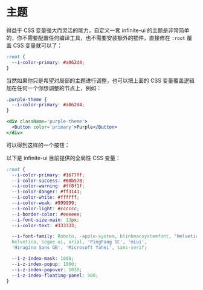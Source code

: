 # 主题

得益于 CSS 变量强大而灵活的能力，自定义一套 infinite-ui 的主题是非常简单的，你不需要配置任何编译工具，也不需要安装额外的插件，直接修在 `:root` 覆盖 CSS 变量就可以了：

```css
:root {
  --i-color-primary: #a062d4;
}
```

当然如果你只是希望对局部的主题进行调整，也可以把上面的 CSS 变量覆盖逻辑加在任何一个你想调整的节点上，例如：

```css
.purple-theme {
  --i-color-primary: #a062d4;
}
```

```jsx
<div className='purple-theme'>
  <Button color='primary'>Purple</Button>
</div>
```

可以得到这样的一个按钮：


以下是 infinite-ui 目前提供的全局性 CSS 变量：

```css
:root {
  --i-color-primary: #1677ff;
  --i-color-success: #00b578;
  --i-color-warning: #ff8f1f;
  --i-color-danger: #ff3141;
  --i-color-white: #ffffff;
  --i-color-weak: #999999;
  --i-color-light: #cccccc;
  --i-border-color: #eeeeee;
  --i-font-size-main: 13px;
  --i-color-text: #333333;

  --i-font-family: Roboto, -apple-system, blinkmacsystemfont, 'Helvetica Neue',
  helvetica, segoe ui, arial, 'PingFang SC', 'miui',
  'Hiragino Sans GB', 'Microsoft Yahei', sans-serif;

  --i-z-index-mask: 1000;
  --i-z-index-popup: 1000;
  --i-z-index-popover: 1030;
  --i-z-index-floating-panel: 900;
}
```
